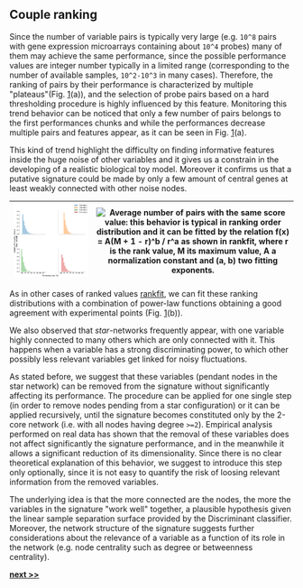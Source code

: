 ## Couple ranking

Since the number of variable pairs is typically very large (e.g. `10^8` pairs with gene expression microarrays containing about `10^4` probes) many of them may achieve the same performance, since the possible performance values are integer number typically in a limited range (corresponding to the number of available samples, `10^2-10^3` in many cases).
Therefore, the ranking of pairs by their performance is characterized by multiple "plateaus"(Fig. [1](../../../img/lengths.svg)(a)), and the selection of probe pairs based on a hard thresholding procedure is highly influenced by this feature.
Monitoring this trend behavior can be noticed that only a few number of pairs belongs to the first performances chunks and while the performances decrease multiple pairs and features appear, as it can be seen in Fig. [1](../../../img/lengths.svg)(a).

This kind of trend highlight the difficulty on finding informative features inside the huge noise of other variables and it gives us a constrain in the developing of a realistic biological toy model.
Moreover it confirms us that a putative signature could be made by only a few amount of central genes at least weakly connected with other noise nodes.

| ![Analysis of ranked pairs distributions according to the performance score obtained in the training step. The distribution of plateau lengths is approximately exponential.](https://raw.githubusercontent.com/Nico-Curti/PhDthesis/master/img/lengths.svg?token=AF4CJX52Y3DRMMJFW3SE2MK5WBK2M&sanitize=true)  | ![Average number of pairs with the same score value: this behavior is typical in ranking order distribution and it can be fitted by the relation $$f(x) = A(M + 1 - r)^b / r^a$$ as shown in [rankfit](https://journals.plos.org/plosone/article?id=10.1371/journal.pone.0004791), where `r` is the rank value, `M` its maximum value, `A` a normalization constant and (`a`, `b`) two fitting exponents.]()  |
|:------:|:------:|


As in other cases of ranked values [rankfit](https://journals.plos.org/plosone/article?id=10.1371/journal.pone.0004791), we can fit these ranking distributions with a combination of power-law functions obtaining a good agreement with experimental points (Fig. [1](../../../img/plateaus.svg)(b)).

We also observed that *star*-networks frequently appear, with one variable highly connected to many others which are only connected with it.
This happens when a variable has a strong discriminating power, to which other possibly less relevant variables get linked for noisy fluctuations.

As stated before, we suggest that these variables (pendant nodes in the star network) can be removed from the signature without significantly affecting its performance.
The procedure can be applied for one single step (in order to remove nodes pending from a star configuration) or it can be applied recursively, until the signature becomes constituted only by the 2-core network (i.e. with all nodes having degree `>=2`).
Empirical analysis performed on real data has shown that the removal of these variables does not affect significantly the signature performance, and in the meanwhile it allows a significant reduction of its dimensionality.
Since there is no clear theoretical explanation of this behavior, we suggest to introduce this step only optionally, since it is not easy to quantify the risk of loosing relevant information from the removed variables.

The underlying idea is that the more connected are the nodes, the more the variables in the signature "work well" together, a plausible hypothesis given the linear sample separation surface provided by the Discriminant classifier.
Moreover, the network structure of the signature suggests further considerations about the relevance of a variable as a function of its role in the network (e.g. node centrality such as degree or betweenness centrality).

[**next >>**](./Overlap.md)

